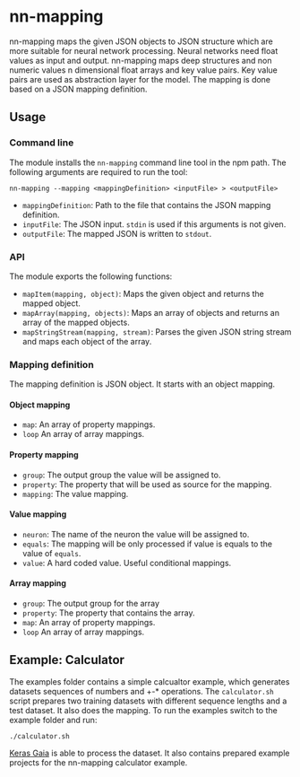 # nn-mapping

nn-mapping maps the given JSON objects to JSON structure which are more suitable for neural network processing.
Neural networks need float values as input and output. 
nn-mapping maps deep structures and non numeric values n dimensional float arrays and key value pairs.
Key value pairs are used as abstraction layer for the model. 
The mapping is done based on a JSON mapping definition.

## Usage

### Command line 

The module installs the `nn-mapping` command line tool in the npm path.
The following arguments are required to run the tool:

    nn-mapping --mapping <mappingDefinition> <inputFile> > <outputFile>

- `mappingDefinition`: Path to the file that contains the JSON mapping definition.
- `inputFile`: The JSON input. `stdin` is used if this arguments is not given.
- `outputFile`: The mapped JSON is written to `stdout`.

### API

The module exports the following functions:

- `mapItem(mapping, object)`: Maps the given object and returns the mapped object.
- `mapArray(mapping, objects)`: Maps an array of objects and returns an array of the mapped objects.
- `mapStringStream(mapping, stream)`: Parses the given JSON string stream and maps each object of the array.  

### Mapping definition

The mapping definition is JSON object.
It starts with an object mapping.

#### Object mapping

- `map`: An array of property mappings.
- `loop` An array of array mappings.

#### Property mapping

- `group`: The output group the value will be assigned to.
- `property`: The property that will be used as source for the mapping.
- `mapping`: The value mapping.

#### Value mapping

- `neuron`: The name of the neuron the value will be assigned to.
- `equals`: The mapping will be only processed if value is equals to the value of `equals`.
- `value`: A hard coded value. Useful conditional mappings.

#### Array mapping

- `group`: The output group for the array
- `property`: The property that contains the array.
- `map`: An array of property mappings.
- `loop` An array of array mappings.

## Example: Calculator

The examples folder contains a simple calcualtor example, which generates datasets sequences of numbers and +-* operations.
The `calculator.sh` script prepares two training datasets with different sequence lengths and a test dataset.
It also does the mapping.
To run the examples switch to the example folder and run:

    ./calculator.sh

[Keras Gaia](https://github.com/bergos/keras_gaia) is able to process the dataset.
It also contains prepared example projects for the nn-mapping calculator example.
